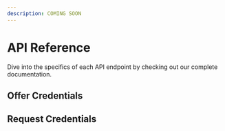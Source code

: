 ```yaml
---
description: COMING SOON
---
```


# API Reference

Dive into the specifics of each API endpoint by checking out our complete documentation.

## Offer Credentials

## Request Credentials
